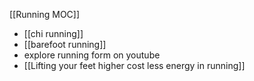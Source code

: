 [[Running MOC]]

- [[chi running]]
- [[barefoot running]]
- explore running form on youtube
- [[Lifting your feet higher cost less energy in running]]

